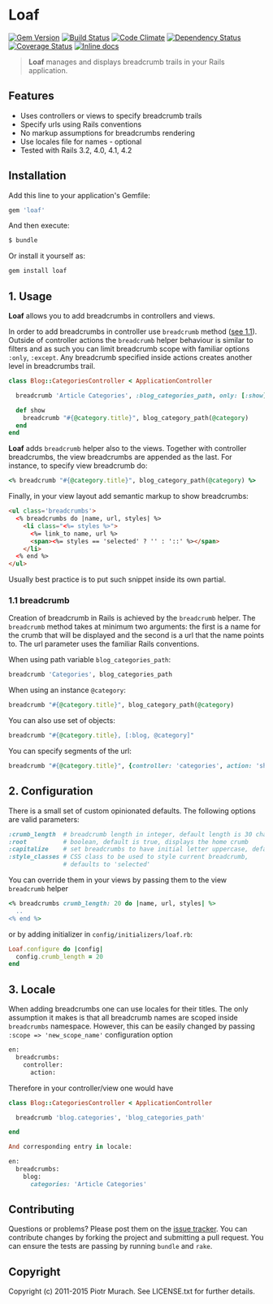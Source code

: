 # Loaf
[![Gem Version](https://badge.fury.io/rb/loaf.png)][gem]
[![Build Status](https://secure.travis-ci.org/peter-murach/loaf.png?branch=master)][travis]
[![Code Climate](https://codeclimate.com/github/peter-murach/loaf.png)][codeclimate]
[![Dependency Status](https://gemnasium.com/peter-murach/loaf.png?travis)][gemnasium]
[![Coverage Status](https://coveralls.io/repos/peter-murach/loaf/badge.png?branch=master)][coveralls]
[![Inline docs](http://inch-ci.org/github/peter-murach/loaf.png?branch=master)][inchpages]

[gem]: http://badge.fury.io/rb/loaf
[travis]: http://travis-ci.org/peter-murach/loaf
[codeclimate]: https://codeclimate.com/github/peter-murach/loaf
[gemnasium]: https://gemnasium.com/peter-murach/loaf
[coveralls]: https://coveralls.io/r/peter-murach/loaf
[inchpages]: http://inch-ci.org/github/peter-murach/loaf

> **Loaf** manages and displays breadcrumb trails in your Rails application.

## Features

* Uses controllers or views to specify breadcrumb trails
* Specify urls using Rails conventions
* No markup assumptions for breadcrumbs rendering
* Use locales file for names - optional
* Tested with Rails 3.2, 4.0, 4.1, 4.2

## Installation

Add this line to your application's Gemfile:

```ruby
gem 'loaf'
```

And then execute:

```ruby
$ bundle
```

Or install it yourself as:

```ruby
gem install loaf
```

## 1. Usage

**Loaf** allows you to add breadcrumbs in controllers and views.

In order to add breadcrumbs in controller use `breadcrumb` method ([see 1.1](#11-breadcrumb)). Outside of controller actions the `breadcrumb` helper behaviour is similar to filters and as such you can limit breadcrumb scope with familiar options `:only`, `:except`. Any breadcrumb specified inside actions creates another level in breadcrumbs trail.

```ruby
class Blog::CategoriesController < ApplicationController

  breadcrumb 'Article Categories', :blog_categories_path, only: [:show]

  def show
    breadcrumb "#{@category.title}", blog_category_path(@category)
  end
end
```

**Loaf** adds `breadcrumb` helper also to the views. Together with controller breadcrumbs, the view breadcrumbs are appended as the last. For instance, to specify view breadcrumb do:

```ruby
<% breadcrumb "#{@category.title}", blog_category_path(@category) %>
```

Finally, in your view layout add semantic markup to show breadcrumbs:

```html
<ul class='breadcrumbs'>
  <% breadcrumbs do |name, url, styles| %>
    <li class="<%= styles %>">
      <%= link_to name, url %>
      <span><%= styles == 'selected' ? '' : '::' %></span>
    </li>
  <% end %>
</ul>
```

Usually best practice is to put such snippet inside its own partial.

### 1.1 breadcrumb

Creation of breadcrumb in Rails is achieved by the `breadcrumb` helper. The `breadcrumb` method takes at minimum two arguments: the first is a name for the crumb that will be displayed and the second is a url that the name points to. The url parameter uses the familiar Rails conventions.

When using path variable `blog_categories_path`:

```ruby
breadcrumb 'Categories', blog_categories_path
```

When using an instance `@category`:

```ruby
breadcrumb "#{@category.title}", blog_category_path(@category)

```
You can also use set of objects:

```ruby
breadcrumb "#{@category.title}, [:blog, @category]"
```

You can specify segments of the url:

```ruby
breadcrumb "#{@category.title}", {controller: 'categories', action: 'show', id: @category.id}
```

## 2. Configuration

There is a small set of custom opinionated defaults. The following options are valid parameters:

```ruby
:crumb_length  # breadcrumb length in integer, default length is 30 characters
:root          # boolean, default is true, displays the home crumb
:capitalize    # set breadcrumbs to have initial letter uppercase, default false
:style_classes # CSS class to be used to style current breadcrumb,
               # defaults to 'selected'
```

You can override them in your views by passing them to the view `breadcrumb` helper

```ruby
<% breadcrumbs crumb_length: 20 do |name, url, styles| %>
  ..
<% end %>
```

or by adding initializer in `config/initializers/loaf.rb`:

```ruby
Loaf.configure do |config|
  config.crumb_length = 20
end
```

## 3. Locale

When adding breadcrumbs one can use locales for their titles. The only assumption it makes is that all breadcrumb names are scoped inside `breadcrumbs` namespace. However, this can be easily changed by passing `:scope => 'new_scope_name'` configuration option

```ruby
en:
  breadcrumbs:
    controller:
      action:
```

Therefore in your controller/view one would have

```ruby
class Blog::CategoriesController < ApplicationController

  breadcrumb 'blog.categories', 'blog_categories_path'

end

And corresponding entry in locale:

en:
  breadcrumbs:
    blog:
      categories: 'Article Categories'
```

## Contributing

Questions or problems? Please post them on the [issue tracker](https://github.com/peter-murach/loaf/issues). You can contribute changes by forking the project and submitting a pull request. You can ensure the tests are passing by running `bundle` and `rake`.

## Copyright

Copyright (c) 2011-2015 Piotr Murach. See LICENSE.txt for further details.
